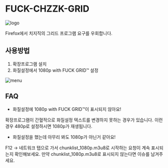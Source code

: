 # FUCK-CHZZK-GRID

![logo](https://github.com/bass9030/FUCK-CHZZK-GRID/blob/master/icon.png?raw=true)

Firefox에서 치지직의 그리드 프로그램 요구를 우회합니다.

## 사용방법

1. 확장프로그램 설치
2. 화질설정에서 1080p with FUCK GRID™ 설정

![menu](https://github.com/bass9030/FUCK-CHZZK-GRID/blob/master/images/resolution-select.png?raw=true)

## FAQ

-   화질설정에 1080p with FUCK GRID™이 표시되지 않아요!

확장프로그램이 간혈적으로 화질설정 텍스트를 변경하지 못하는 경우가 있습니다. 이런 경우 480p로 설정하시면 1080p가 재생됩니다.

-   화질설정을 했는데 아무리 봐도 1080p가 아닌거 같아요!

F12 -> 네트워크 탭으로 가서 chunklist_1080p.m3u8로 시작하는 요청이 계속 표시되는지 확인해보세요. 만약 chunklist_1080p.m3u8로 표시되지 않는다면 이슈를 남겨주세요.
